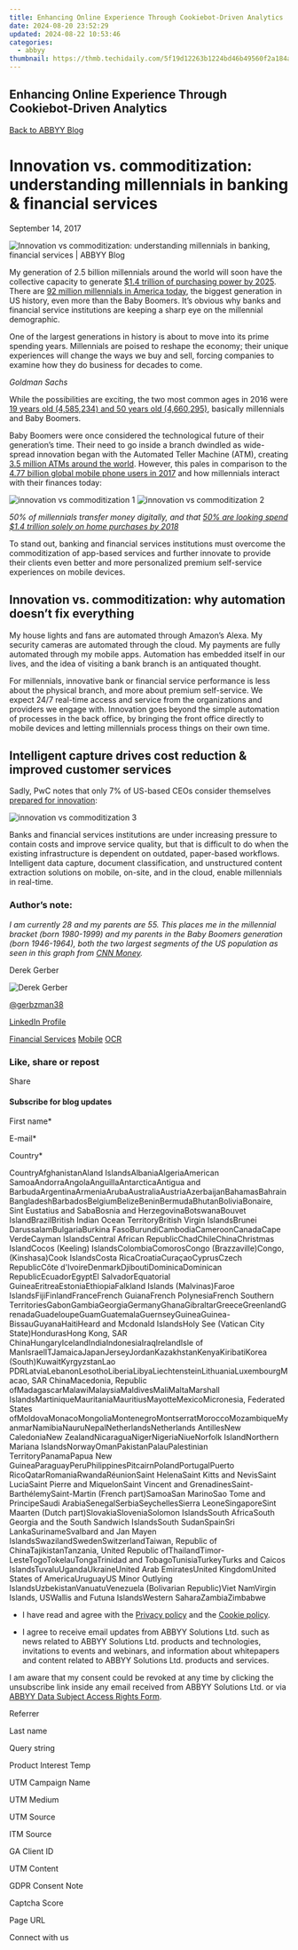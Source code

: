 ```yaml
---
title: Enhancing Online Experience Through Cookiebot-Driven Analytics
date: 2024-08-20 23:52:29
updated: 2024-08-22 10:53:46
categories:
  - abbyy
thumbnail: https://thmb.techidaily.com/5f19d12263b1224bd46b49560f2a184a0c0f8c0d56bb43f9e5c26e9a6768a6cd.jpg
---
```


## Enhancing Online Experience Through Cookiebot-Driven Analytics

[Back to ABBYY Blog](https://tools.techidaily.com/abbyy/products/)

# Innovation vs. commoditization: understanding millennials in banking & financial services

September 14, 2017

![Innovation vs commoditization: understanding millennials in banking, financial services | ABBYY Blog](https://static2.abbyy.com/abbyycommedia/25409/8704e_cropblog-copy.png) 

My generation of 2.5 billion millennials around the world will soon have the collective capacity to generate [$1.4 trillion of purchasing power by 2025](https://www.slideshare.net/micnews/millennial-disruption-insights-2015). There are [92 million millennials in America today](http://www.goldmansachs.com/our-thinking/pages/millennials/), the biggest generation in US history, even more than the Baby Boomers. It’s obvious why banks and financial service institutions are keeping a sharp eye on the millennial demographic.

One of the largest generations in history is about to move into its prime spending years. Millennials are poised to reshape the economy; their unique experiences will change the ways we buy and sell, forcing companies to examine how they do business for decades to come.

_Goldman Sachs_

While the possibilities are exciting, the two most common ages in 2016 were [19 years old (4,585,234) and 50 years old (4,660,295)](https://factfinder.census.gov/faces/tableservices/jsf/pages/productview.xhtml?pid=PEP%5F2013%5FPEPALL6N&prodType=table), basically millennials and Baby Boomers.

Baby Boomers were once considered the technological future of their generation’s time. Their need to go inside a branch dwindled as wide-spread innovation began with the Automated Teller Machine (ATM), creating [3.5 million ATMs around the world](https://en.wikipedia.org/wiki/Automated%5Fteller%5Fmachine). However, this pales in comparison to the [4.77 billion global mobile phone users in 2017](https://www.statista.com/statistics/274774/forecast-of-mobile-phone-users-worldwide/) and how millennials interact with their finances today:

![innovation vs commoditization 1](https://static1.abbyy.com/abbyycommedia/25235/innovation-vs-commoditization-1.png) ![innovation vs commoditization 2](https://static1.abbyy.com/abbyycommedia/25236/innovation-vs-commoditization-2.png)

_50% of millennials transfer money digitally, and that_ [_50% are looking spend $1.4 trillion solely on home purchases by 2018_](http://gi.guggenheiminvestments.com/GuggenheimInvestments/media/pdf/The-Rise-of-the-Millennials-Sales-Idea.pdf)

To stand out, banking and financial services institutions must overcome the commoditization of app-based services and further innovate to provide their clients even better and more personalized premium self-service experiences on mobile devices.

## Innovation vs. commoditization: why automation doesn’t fix everything

My house lights and fans are automated through Amazon’s Alexa. My security cameras are automated through the cloud. My payments are fully automated through my mobile apps. Automation has embedded itself in our lives, and the idea of visiting a bank branch is an antiquated thought.

For millennials, innovative bank or financial service performance is less about the physical branch, and more about premium self-service. We expect 24/7 real-time access and service from the organizations and providers we engage with. Innovation goes beyond the simple automation of processes in the back office, by bringing the front office directly to mobile devices and letting millennials process things on their own time.

## Intelligent capture drives cost reduction & improved customer services

Sadly, PwC notes that only 7% of US-based CEOs consider themselves [prepared for innovation](https://twitter.com/JimMarous/status/903317465085726720):

![innovation vs commoditization 3](https://static1.abbyy.com/abbyycommedia/25237/innovation-vs-commoditization-3-1024x688.jpg)

Banks and financial services institutions are under increasing pressure to contain costs and improve service quality, but that is difficult to do when the existing infrastructure is dependent on outdated, paper-based workflows. Intelligent data capture, document classification, and unstructured content extraction solutions on mobile, on-site, and in the cloud, enable millennials in real-time.

### Author’s note:

_I am currently 28 and my parents are 55\. This places me in the millennial bracket (born 1980-1999) and my parents in the Baby Boomers generation (born 1946-1964), both the two largest segments of the US population as seen in this graph from [CNN Money](http://money.cnn.com/interactive/economy/diversity-millennials-boomers/)._

Derek Gerber

![Derek Gerber](https://static1.abbyy.com/abbyycommedia/25239/derek-gerber.jpg)

[@gerbzman38](https://twitter.com/gerbzman38)

[LinkedIn Profile](https://www.linkedin.com/in/derekgerber/)

[Financial Services](https://tools.techidaily.com/abbyy/products/) [Mobile](https://tools.techidaily.com/abbyy/products/) [OCR](https://tools.techidaily.com/abbyy/products/) 

### Like, share or repost

Share 

#### Subscribe for blog updates

First name\*

E-mail\*

Сountry\*

СountryAfghanistanAland IslandsAlbaniaAlgeriaAmerican SamoaAndorraAngolaAnguillaAntarcticaAntigua and BarbudaArgentinaArmeniaArubaAustraliaAustriaAzerbaijanBahamasBahrainBangladeshBarbadosBelgiumBelizeBeninBermudaBhutanBoliviaBonaire, Sint Eustatius and SabaBosnia and HerzegovinaBotswanaBouvet IslandBrazilBritish Indian Ocean TerritoryBritish Virgin IslandsBrunei DarussalamBulgariaBurkina FasoBurundiCambodiaCameroonCanadaCape VerdeCayman IslandsCentral African RepublicChadChileChinaChristmas IslandCocos (Keeling) IslandsColombiaComorosCongo (Brazzaville)Congo, (Kinshasa)Cook IslandsCosta RicaCroatiaCuraçaoCyprusCzech RepublicCôte d'IvoireDenmarkDjiboutiDominicaDominican RepublicEcuadorEgyptEl SalvadorEquatorial GuineaEritreaEstoniaEthiopiaFalkland Islands (Malvinas)Faroe IslandsFijiFinlandFranceFrench GuianaFrench PolynesiaFrench Southern TerritoriesGabonGambiaGeorgiaGermanyGhanaGibraltarGreeceGreenlandGrenadaGuadeloupeGuamGuatemalaGuernseyGuineaGuinea-BissauGuyanaHaitiHeard and Mcdonald IslandsHoly See (Vatican City State)HondurasHong Kong, SAR ChinaHungaryIcelandIndiaIndonesiaIraqIrelandIsle of ManIsraelITJamaicaJapanJerseyJordanKazakhstanKenyaKiribatiKorea (South)KuwaitKyrgyzstanLao PDRLatviaLebanonLesothoLiberiaLibyaLiechtensteinLithuaniaLuxembourgMacao, SAR ChinaMacedonia, Republic ofMadagascarMalawiMalaysiaMaldivesMaliMaltaMarshall IslandsMartiniqueMauritaniaMauritiusMayotteMexicoMicronesia, Federated States ofMoldovaMonacoMongoliaMontenegroMontserratMoroccoMozambiqueMyanmarNamibiaNauruNepalNetherlandsNetherlands AntillesNew CaledoniaNew ZealandNicaraguaNigerNigeriaNiueNorfolk IslandNorthern Mariana IslandsNorwayOmanPakistanPalauPalestinian TerritoryPanamaPapua New GuineaParaguayPeruPhilippinesPitcairnPolandPortugalPuerto RicoQatarRomaniaRwandaRéunionSaint HelenaSaint Kitts and NevisSaint LuciaSaint Pierre and MiquelonSaint Vincent and GrenadinesSaint-BarthélemySaint-Martin (French part)SamoaSan MarinoSao Tome and PrincipeSaudi ArabiaSenegalSerbiaSeychellesSierra LeoneSingaporeSint Maarten (Dutch part)SlovakiaSloveniaSolomon IslandsSouth AfricaSouth Georgia and the South Sandwich IslandsSouth SudanSpainSri LankaSurinameSvalbard and Jan Mayen IslandsSwazilandSwedenSwitzerlandTaiwan, Republic of ChinaTajikistanTanzania, United Republic ofThailandTimor-LesteTogoTokelauTongaTrinidad and TobagoTunisiaTurkeyTurks and Caicos IslandsTuvaluUgandaUkraineUnited Arab EmiratesUnited KingdomUnited States of AmericaUruguayUS Minor Outlying IslandsUzbekistanVanuatuVenezuela (Bolivarian Republic)Viet NamVirgin Islands, USWallis and Futuna IslandsWestern SaharaZambiaZimbabwe

* I have read and agree with the [Privacy policy](https://tools.techidaily.com/abbyy/products/) and the [Cookie policy](https://tools.techidaily.com/abbyy/products/).

* I agree to receive email updates from ABBYY Solutions Ltd. such as news related to ABBYY Solutions Ltd. products and technologies, invitations to events and webinars, and information about whitepapers and content related to ABBYY Solutions Ltd. products and services.  
    
I am aware that my consent could be revoked at any time by clicking the unsubscribe link inside any email received from ABBYY Solutions Ltd. or via [ABBYY Data Subject Access Rights Form](https://tools.techidaily.com/abbyy/products/).

Referrer

Last name

Query string

Product Interest Temp

UTM Campaign Name

UTM Medium

UTM Source

ITM Source

GA Client ID

UTM Content

GDPR Consent Note

Captcha Score

Page URL

Connect with us

<ins class="adsbygoogle"
     style="display:block"
     data-ad-format="autorelaxed"
     data-ad-client="ca-pub-7571918770474297"
     data-ad-slot="1223367746"></ins>



<ins class="adsbygoogle"
     style="display:block"
     data-ad-client="ca-pub-7571918770474297"
     data-ad-slot="8358498916"
     data-ad-format="auto"
     data-full-width-responsive="true"></ins>
